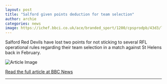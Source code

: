 ```yaml
---
layout: post
title: "Salford given points deduction for team selection"
author: archie
categories: news
image: https://ichef.bbci.co.uk/ace/branded_sport/1200/cpsprodpb/43d3/live/bdde40a0-97cb-11f0-858a-a904eacbef23.jpg
---
```

Salford Red Devils have lost two points for not sticking to several RFL operational rules regarding their team selection in a match against St Helens back in February.

![Article Image](https://ichef.bbci.co.uk/ace/branded_sport/1200/cpsprodpb/43d3/live/bdde40a0-97cb-11f0-858a-a904eacbef23.jpg)

[Read the full article at BBC News](https://www.bbc.com/sport/rugby-league/articles/cx2ry9zy78ro?at_medium=RSS&at_campaign=rss)

---
